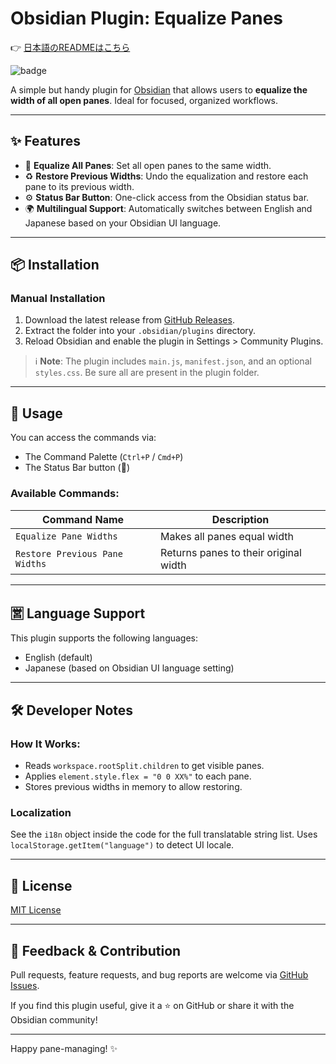 # Obsidian Plugin: Equalize Panes
👉 [日本語のREADMEはこちら](README.ja.md)

![badge](https://img.shields.io/badge/status-active-brightgreen)

A simple but handy plugin for [Obsidian](https://obsidian.md) that allows users to **equalize the width of all open panes**. Ideal for focused, organized workflows.

---

## ✨ Features

- 🟰 **Equalize All Panes**: Set all open panes to the same width.
- ♻️ **Restore Previous Widths**: Undo the equalization and restore each pane to its previous width.
- ⚙️ **Status Bar Button**: One-click access from the Obsidian status bar.
- 🌍 **Multilingual Support**: Automatically switches between English and Japanese based on your Obsidian UI language.

---

## 📦 Installation

### Manual Installation
1. Download the latest release from [GitHub Releases](https://github.com/aihubxstudio/equalize-panes-plugin/releases).
2. Extract the folder into your `.obsidian/plugins` directory.
3. Reload Obsidian and enable the plugin in Settings > Community Plugins.

> ℹ️ **Note**: The plugin includes `main.js`, `manifest.json`, and an optional `styles.css`. Be sure all are present in the plugin folder.

---

## 🚀 Usage

You can access the commands via:
- The Command Palette (`Ctrl+P` / `Cmd+P`)  
- The Status Bar button (🟰)

### Available Commands:

| Command Name                           | Description                                 |
|----------------------------------------|---------------------------------------------|
| `Equalize Pane Widths`                | Makes all panes equal width                |
| `Restore Previous Pane Widths`        | Returns panes to their original width      |

---

## 🈺 Language Support
This plugin supports the following languages:

- English (default)
- Japanese (based on Obsidian UI language setting)

---

## 🛠 Developer Notes

### How It Works:
- Reads `workspace.rootSplit.children` to get visible panes.
- Applies `element.style.flex = "0 0 XX%"` to each pane.
- Stores previous widths in memory to allow restoring.

### Localization
See the `i18n` object inside the code for the full translatable string list. Uses `localStorage.getItem("language")` to detect UI locale.

---

## 📄 License
[MIT License](LICENSE)

---

## 💬 Feedback & Contribution

Pull requests, feature requests, and bug reports are welcome via [GitHub Issues](https://github.com/aihubxstudio/equalize-panes/issues).

If you find this plugin useful, give it a ⭐ on GitHub or share it with the Obsidian community!

---

Happy pane-managing! ✨

